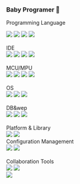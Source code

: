 ### Baby Programer 👋

<!--
**SangsO/SangsO** is a ✨ _special_ ✨ repository because its `README.md` (this file) appears on your GitHub profile.

Here are some ideas to get you started:

- 🔭 I’m currently working on ...
- 🌱 I’m currently learning ...
- 👯 I’m looking to collaborate on ...
- 🤔 I’m looking for help with ...
- 💬 Ask me about ...
- 📫 How to reach me: ...
- 😄 Pronouns: ...
- ⚡ Fun fact: ...
-->
Programming Language
<div>
  <img src="https://img.shields.io/badge/C-A8B9CC?style=flat-square&logo=C&logoColor=white"/> 
  <img src="https://img.shields.io/badge/C++-00599C?style=flat-square&logo=C%2B%2B&logoColor=white"/>
  <img src="https://img.shields.io/badge/Python-3776AB?style=flat-square&logo=Python&logoColor=white"/> 
  <!--img src="https://img.shields.io/badge/Java-007396?style=flat-square&logo=Java&logoColor=white"/-->
  <img src="https://img.shields.io/badge/Java-007396?style=flat-square&logo=Java&logoColor=white"/>
 </div>
<br>
 IDE
 <div>
   <img src="https://img.shields.io/badge/Visual Studio-5C2D91?style=flat-square&logo=Visual Studio&logoColor=white"/> 
   <img src="https://img.shields.io/badge/Visual Studio Code-007ACC?style=flat-square&logo=Visual Studio&logoColor=white"/> 
   <img src="https://img.shields.io/badge/Eclipse IDE-2C2255?style=flat-square&logo=Eclipse IDE&logoColor=white"/>
   <img src="https://img.shields.io/badge/Qt-41CD52?style=flat-square&logo=Qt&logoColor=white"/>  
 </div>
 <br>
   MCU/MPU
 <div>
  <img src="https://img.shields.io/badge/Arduino-00979D?style=flat-square&logo=Arduino&logoColor=white"/> 
  <img src="https://img.shields.io/badge/STM32-03234B?style=flat-square&logo=STMicroelectronics&logoColor=white"/>
  <img src="https://img.shields.io/badge/Raspberry Pi-A22846?style=flat-square&logo=Raspberry Pi&logoColor=white"/>
  <img src="https://img.shields.io/badge/Jetson Nano-76B900?style=flat-square&logo=NVIDIA&logoColor=white"/>
 </div>
 <br>
 OS
 <div>
   <img src="https://img.shields.io/badge/Linux-FCC624?style=flat-square&logo=Linux&logoColor=white"/>
   <img src="https://img.shields.io/badge/Ubuntu-E95420?style=flat-square&logo=Ubuntu&logoColor=white"/> 
   <img src="https://img.shields.io/badge/Windows-0078D6?style=flat-square&logo=Windows&logoColor=white"/>
 </div>
 <br>
 DB&wep
 <div>
  <!--img src="https://img.shields.io/badge/Microsoft SQL Server-CC2927?style=flat-square&logo=Microsoft SQL Server&logoColor=white"/-->
  <!--img src="https://img.shields.io/badge/XAMPP-FB7A24?style=flat-square&logo=XAMPP&logoColor=white"/-->
  <!--img src="https://img.shields.io/badge/MariaDB-003545?style=flat-square&logo=MariaDB&logoColor=white"/-->
  <img src="https://img.shields.io/badge/Apache-D22128?style=flat-square&logo=Apache&logoColor=white"/>
  <img src="https://img.shields.io/badge/PHP-777BB4?style=flat-square&logo=PHP&logoColor=white"/>
  <img src="https://img.shields.io/badge/MySQL-4479A1?style=flat-square&logo=MySQL&logoColor=white"/>
 </div>
 <br>
 Platform & Library
 <div>
 <img src="https://img.shields.io/badge/ROS-22314E?style=flat-square&logo=ROS&logoColor=white"/>
 <img src="https://img.shields.io/badge/OpenCV-5C3EE8?style=flat-square&logo=OpenCV&logoColor=white"/>
 </div> 
  Configuration Management
 <div>
  <img src="https://img.shields.io/badge/Git-F05032?style=flat-square&logo=Git&logoColor=white"/> 
  <img src="https://img.shields.io/badge/GitHub-181717?style=flat-square&logo=GitHub&logoColor=white"/> 
</div>
<br>
  Collaboration Tools
  <div>
  <img src="https://img.shields.io/badge/Google Docs-4285F4?style=flat-square&logo=Google&logoColor=white"/>
  <img src="https://img.shields.io/badge/Notion-000000?style=flat-square&logo=Notion&logoColor=white"/>
  </dv>
<br>
<!--  <div>
<src="https://github-readme-stats.vercel.app/api?username=SangsO">
  </div> -->
  <div>
<img align="left" src="https://github-readme-stats.vercel.app/api/top-langs/?username=SangsO&theme=dracula&exclude_repo=Computer-Science-Engineering&layout=compact&langs_count=10"/>
  </div>
